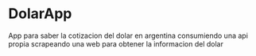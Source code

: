 # DolarApp
App para saber la cotizacion del dolar en argentina consumiendo una api propia scrapeando una web para obtener la informacion del dolar
